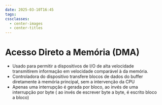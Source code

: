 ```yaml
---
date: 2025-03-10T16:45
tags: 
cssclasses:
  - center-images
  - center-titles
---
```

# Acesso Direto a Memória (DMA)

- Usado para permitir a dispositivos de I/O de alta velocidade transmitirem informação em velocidade comparável à da memória.
- Controladora do dispositivo transfere blocos de dados do buffer diretamente à memória principal, sem a intervenção da CPU
- Apenas uma interrupção é gerada por bloco, ao invés de uma interrupção por byte ( ao invés de escrever byte a byte, é escrito bloco a bloco)